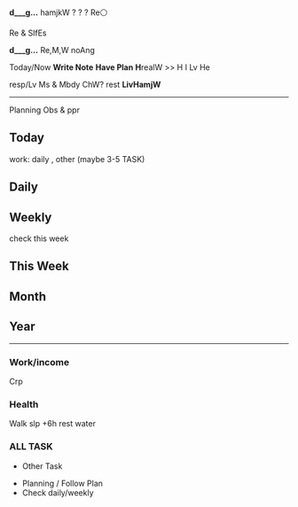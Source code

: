 **d___g...** hamjkW ? ? ?
Re⚪

Re & SlfEs

**d___g...** Re,M,W  noAng

Today/Now
**Write Note**
**Have Plan**
**H**realW >> H I Lv He 

resp/Lv Ms & Mbdy
ChW? rest **LivHamjW**

---

Planning
Obs & ppr

## Today
work: daily , other (maybe 3-5 TASK)

## Daily

## Weekly
check this week

## This Week

## Month

## Year

---

### Work/income
Crp

### Health
Walk
slp +6h
rest
water

### ALL TASK

- Other Task

* Planning / Follow Plan
* Check daily/weekly


